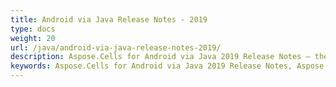 ```yaml
---
title: Android via Java Release Notes - 2019
type: docs
weight: 20
url: /java/android-via-java-release-notes-2019/
description: Aspose.Cells for Android via Java 2019 Release Notes – the latest enhancements, new features, and fixes.
keywords: Aspose.Cells for Android via Java 2019 Release Notes, Aspose.Cells for Android via Java 2019 updates and fixes
---
```



